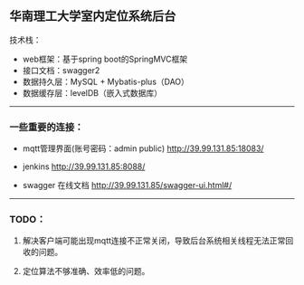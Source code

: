## 华南理工大学室内定位系统后台

技术栈：
 - web框架：基于spring boot的SpringMVC框架
 - 接口文档：swagger2
 - 数据持久层：MySQL + Mybatis-plus（DAO）
 - 数据缓存层：levelDB（嵌入式数据库）
 
---
### 一些重要的连接：
 - mqtt管理界面(账号密码：admin public) http://39.99.131.85:18083/

 - jenkins http://39.99.131.85:8088/

 - swagger 在线文档 http://39.99.131.85/swagger-ui.html#/

---

### TODO：
1. 解决客户端可能出现mqtt连接不正常关闭，导致后台系统相关线程无法正常回收的问题。

2. 定位算法不够准确、效率低的问题。
